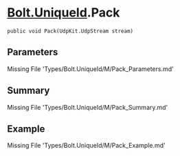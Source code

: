 # [Bolt.UniqueId](Types/Bolt.UniqueId.md).Pack
`public void Pack(UdpKit.UdpStream stream)`
## Parameters
Missing File 'Types/Bolt.UniqueId/M/Pack_Parameters.md'
## Summary
Missing File 'Types/Bolt.UniqueId/M/Pack_Summary.md'
## Example
Missing File 'Types/Bolt.UniqueId/M/Pack_Example.md'
